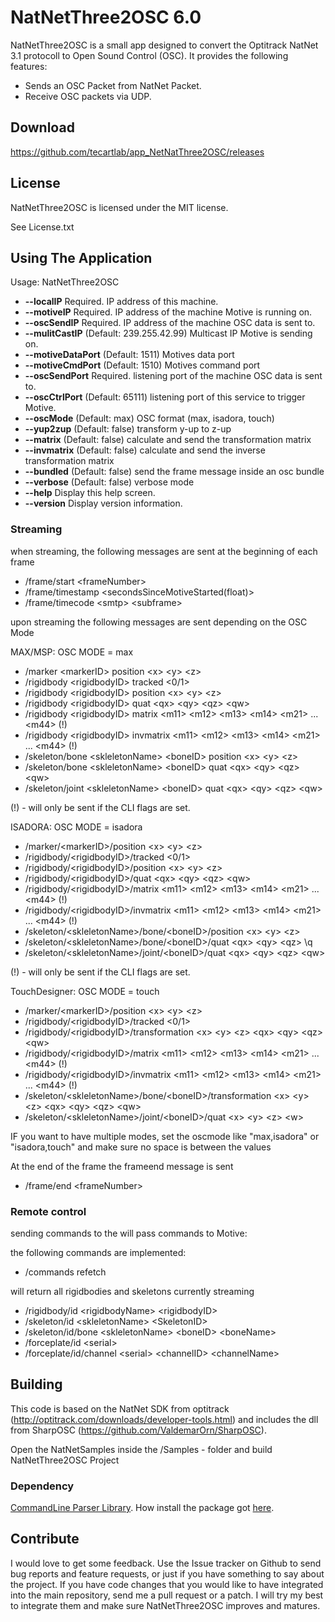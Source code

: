 NatNetThree2OSC 6.0
===================================


NatNetThree2OSC is a small app designed to convert the Optitrack NatNet 3.1 protocoll to Open Sound Control (OSC). It provides the following features:

+ Sends an OSC Packet from NatNet Packet.
+ Receive OSC packets via UDP.

Download
--------

https://github.com/tecartlab/app_NetNatThree2OSC/releases

License
-------

NatNetThree2OSC is licensed under the MIT license.

See License.txt

Using The Application
-----------------

Usage: NatNetThree2OSC  
* **--localIP**          Required. IP address of this machine.
* **--motiveIP**          Required. IP address of the machine Motive is running on.
* **--oscSendIP**         Required. IP address of the machine OSC data is sent to.
* **--mulitCastIP**       (Default: 239.255.42.99) Multicast IP Motive is sending on.
* **--motiveDataPort**    (Default: 1511) Motives data port
* **--motiveCmdPort**     (Default: 1510) Motives command port
* **--oscSendPort**       Required. listening port of the machine OSC data is sent to.
* **--oscCtrlPort**       (Default: 65111) listening port of this service to trigger Motive.
* **--oscMode**           (Default: max) OSC format (max, isadora, touch)
* **--yup2zup**           (Default: false) transform y-up to z-up
* **--matrix**            (Default: false) calculate and send the transformation matrix
* **--invmatrix**         (Default: false) calculate and send the inverse transformation matrix
* **--bundled**           (Default: false) send the frame message inside an osc bundle
* **--verbose**           (Default: false) verbose mode
* **--help**              Display this help screen.
* **--version**           Display version information.


### Streaming

when streaming, the following messages are sent at the beginning of each frame

+ /frame/start \<frameNumber>
+ /frame/timestamp \<secondsSinceMotiveStarted(float)>
+ /frame/timecode \<smtp> \<subframe>

upon streaming the following messages are sent depending on the OSC Mode

MAX/MSP: OSC MODE = max

+ /marker \<markerID> position \<x> \<y> \<z>
+ /rigidbody \<rigidbodyID> tracked \<0/1>
+ /rigidbody \<rigidbodyID> position \<x> \<y> \<z>
+ /rigidbody \<rigidbodyID> quat \<qx> \<qy> \<qz> \<qw>
+ /rigidbody \<rigidbodyID> matrix \<m11> \<m12> \<m13> \<m14> \<m21> ... \<m44> (!)
+ /rigidbody \<rigidbodyID> invmatrix \<m11> \<m12> \<m13> \<m14> \<m21> ... \<m44> (!)
+ /skeleton/bone \<skleletonName> \<boneID> position \<x> \<y> \<z>
+ /skeleton/bone \<skleletonName> \<boneID> quat \<qx> \<qy> \<qz> \<qw>
+ /skeleton/joint \<skleletonName> \<boneID> quat \<qx> \<qy> \<qz> \<qw>

(!) - will only be sent if the CLI flags are set.

ISADORA: OSC MODE = isadora

+ /marker/\<markerID>/position \<x> \<y> \<z>
+ /rigidbody/\<rigidbodyID>/tracked \<0/1>
+ /rigidbody/\<rigidbodyID>/position \<x> \<y> \<z>
+ /rigidbody/\<rigidbodyID>/quat \<qx> \<qy> \<qz> \<qw>
+ /rigidbody/\<rigidbodyID>/matrix \<m11> \<m12> \<m13> \<m14> \<m21> ... \<m44> (!)
+ /rigidbody/\<rigidbodyID>/invmatrix \<m11> \<m12> \<m13> \<m14> \<m21> ... \<m44> (!)
+ /skeleton/\<skleletonName>/bone/\<boneID>/position \<x> \<y> \<z>
+ /skeleton/\<skleletonName>/bone/\<boneID>/quat \<qx> \<qy> \<qz> \q<w>
+ /skeleton/\<skleletonName>/joint/\<boneID>/quat \<qx> \<qy> \<qz> \<qw>

(!) - will only be sent if the CLI flags are set.

TouchDesigner: OSC MODE = touch

+ /marker/\<markerID>/position \<x> \<y> \<z>
+ /rigidbody/\<rigidbodyID>/tracked \<0/1>
+ /rigidbody/\<rigidbodyID>/transformation \<x> \<y> \<z> \<qx> \<qy> \<qz> \<qw>
+ /rigidbody/\<rigidbodyID>/matrix \<m11> \<m12> \<m13> \<m14> \<m21> ... \<m44> (!)
+ /rigidbody/\<rigidbodyID>/invmatrix \<m11> \<m12> \<m13> \<m14> \<m21> ... \<m44> (!)
+ /skeleton/\<skleletonName>/bone/\<boneID>/transformation \<x> \<y> \<z> \<qx> \<qy> \<qz> \<qw>
+ /skeleton/\<skleletonName>/joint/\<boneID>/quat \<x> \<y> \<z> \<w>

IF you want to have multiple modes, set the oscmode like "max,isadora" or "isadora,touch" and make sure no space is between the values

At the end of the frame the frameend message is sent

+ /frame/end \<frameNumber>

### Remote control

sending commands to the <OscListeningPort> will pass commands to Motive:

the following commands are implemented:

+ /commands refetch

will return all rigidbodies and skeletons currently streaming

+ /rigidbody/id \<rigidbodyName> \<rigidbodyID>
+ /skeleton/id \<skleletonName> \<SkeletonID>
+ /skeleton/id/bone \<skleletonName> \<boneID> \<boneName>
+ /forceplate/id \<serial>
+ /forceplate/id/channel \<serial> \<channelID> \<channelName>

Building
---------

This code is based on the NatNet SDK from optitrack (http://optitrack.com/downloads/developer-tools.html) and includes the dll from SharpOSC (https://github.com/ValdemarOrn/SharpOSC).

Open the NatNetSamples inside the /Samples - folder and build NatNetThree2OSC Project

### Dependency

[CommandLine Parser Library](https://github.com/commandlineparser/commandline). How install the package got [here](https://github.com/commandlineparser/commandline/wiki/Getting-Started).

Contribute
----------

I would love to get some feedback. Use the Issue tracker on Github to send bug reports and feature requests, or just if you have something to say about the project. If you have code changes that you would like to have integrated into the main repository, send me a pull request or a patch. I will try my best to integrate them and make sure NatNetThree2OSC improves and matures.
